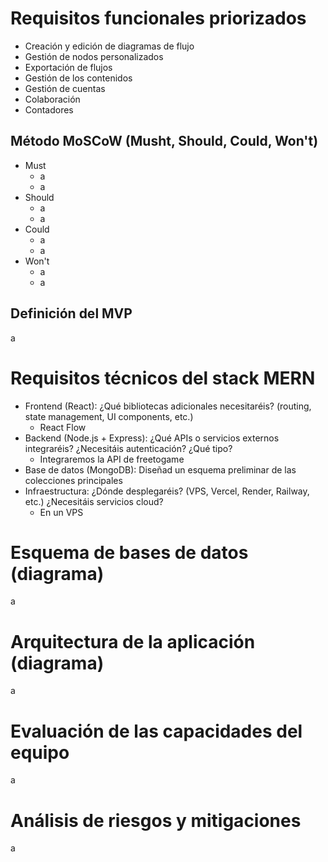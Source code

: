 
# Requisitos funcionales priorizados

- Creación y edición de diagramas de flujo
- Gestión de nodos personalizados
- Exportación de flujos
- Gestión de los contenidos
- Gestión de cuentas
- Colaboración
- Contadores

## Método MoSCoW (Musht, Should, Could, Won't)
- Must
    - a
    - a
- Should
    - a
    - a
- Could
    - a
    - a
- Won't
    - a
    - a

## Definición del MVP
a

# Requisitos técnicos del stack MERN

- Frontend (React): ¿Qué bibliotecas adicionales necesitaréis? (routing, state management, UI components, etc.)
    - React Flow
- Backend (Node.js + Express): ¿Qué APIs o servicios externos integraréis? ¿Necesitáis autenticación? ¿Qué tipo?
    - Integraremos la API de freetogame
- Base de datos (MongoDB): Diseñad un esquema preliminar de las colecciones principales
- Infraestructura: ¿Dónde desplegaréis? (VPS, Vercel, Render, Railway, etc.) ¿Necesitáis servicios cloud?
    - En un VPS


# Esquema de bases de datos (diagrama)

a

# Arquitectura de la aplicación (diagrama)

a

# Evaluación de las capacidades del equipo

a

# Análisis de riesgos y mitigaciones

a